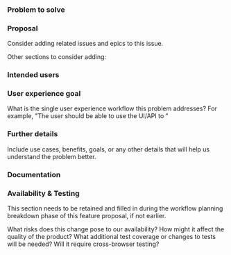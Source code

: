 ### Problem to solve 

<!-- What is the user problem you are trying to solve with this issue? -->

### Proposal 

<!-- Use this section to explain the feature and how it will work. It can be helpful to add technical details, design proposals, and links to related epics or issues. -->

Consider adding related issues and epics to this issue.

Other sections to consider adding: 

### Intended users

### User experience goal

What is the single user experience workflow this problem addresses? 
For example, "The user should be able to use the UI/API to <perform a specific task>"

### Further details

Include use cases, benefits, goals, or any other details that will help us understand the problem better. 

### Documentation

<!-- What documentation should be updated? -->

### Availability & Testing

This section needs to be retained and filled in during the workflow planning breakdown phase of this feature proposal, if not earlier.

What risks does this change pose to our availability? How might it affect the quality of the product? What additional test coverage or changes to tests will be needed? Will it require cross-browser testing?
